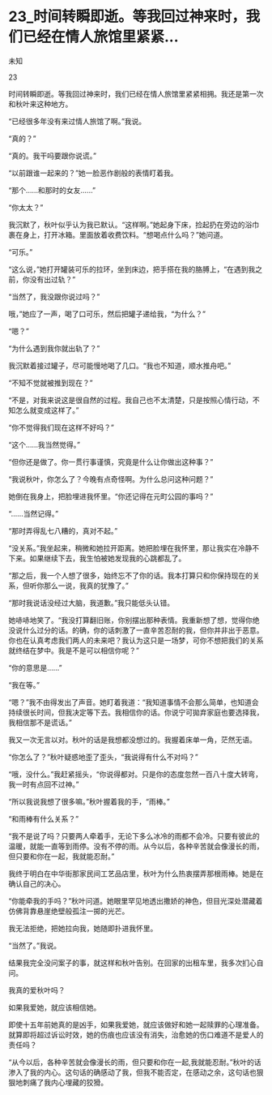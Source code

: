 # 23_时间转瞬即逝。等我回过神来时，我们已经在情人旅馆里紧紧...

未知

23

时间转瞬即逝。等我回过神来时，我们已经在情人旅馆里紧紧相拥。我还是第一次和秋叶来这种地方。

“已经很多年没有来过情人旅馆了啊。”我说。

“真的？”

“真的。我干吗要跟你说谎。”

“以前跟谁一起来的？”她一脸恶作剧般的表情盯着我。

“那个……和那时的女友……”

“你太太？”

我沉默了，秋叶似乎认为我已默认。“这样啊。”她起身下床，捡起扔在旁边的浴巾裹在身上，打开冰箱。里面放着收费饮料。“想喝点什么吗？”她问道。

“可乐。”

“这么说，”她打开罐装可乐的拉环，坐到床边，把手搭在我的胳膊上，“在遇到我之前，你没有出过轨？”

“当然了，我没跟你说过吗？”

哦，”她应了一声，喝了口可乐，然后把罐子递给我，“为什么？”

“嗯？”

“为什么遇到我你就出轨了？”

我沉默着接过罐子，尽可能慢地喝了几口。“我也不知道，顺水推舟吧。”

“不知不觉就被推到现在？”

“不是，对我来说这是很自然的过程。我自己也不太清楚，只是按照心情行动，不知怎么就变成这样了。”

“你不觉得我们现在这样不好吗？”

“这个……我当然觉得。”

“但你还是做了。你一贯行事谨慎，究竟是什么让你做出这种事？”

“我说秋叶，你怎么了？今晚有点奇怪啊。为什么总问这种问题？”

她倒在我身上，把脸埋进我怀里。“你还记得在元町公园的事吗？”

“……当然记得。”

“那时弄得乱七八糟的，真对不起。”

“没关系。”我坐起来，稍微和她拉开距离。她把脸埋在我怀里，那让我实在冷静不下来。如果继续下去，我生怕被她发现我的心跳都乱了。

“那之后，我一个人想了很多，始终忘不了你的话。我本打算只和你保持现在的关系，但听你那么一说，我真的犹豫了。”

“那时我说话没经过大脑，我道歉。”我只能低头认错。

她哧哧地笑了。“我没打算翻旧账，你别摆出那种表情。我重新想了想，觉得你绝没说什么过分的话。的确，你的话刺激了一直辛苦忍耐的我，但你并非出于恶意。你也在认真考虑我们两人的未来吧？我认为这只是一场梦，可你不想把我们的关系就终结在梦中。我是不是可以相信你呢？”

“你的意思是……”

“我在等。”

“嗯？”我不由得发出了声音。她盯着我道：“我知道事情不会那么简单，也知道会持续很长时间，但我决定等下去。我相信你的话。你说宁可拋弃家庭也要选择我，我相信那不是谎话。”

我又一次无言以对。秋叶的话是我想都没想过的。我握着床单一角，茫然无语。

“你怎么了？”秋叶疑惑地歪了歪头，“我说得有什么不对吗？”

“哦，没什么。”我赶紧摇头，“你说得都对。只是你的态度忽然一百八十度大转弯，我一时有点回不过神。”

“所以我说我想了很多嘛。”秋叶握着我的手，“雨棒。”

“和雨棒有什么关系？”

“我不是说了吗？只要两人牵着手，无论下多么冰冷的雨都不会冷。只要有彼此的温暖，就能一直等到雨停。没有不停的雨。从今以后，各种辛苦就会像漫长的雨，但只要和你在一起，我就能忍耐。”

我终于明白在中华街那家民间工艺品店里，秋叶为什么热衷摆弄那根雨棒。她是在确认自己的决心。

“你能牵我的手吗？”秋叶问道。她眼里罕见地透出撒娇的神色，但目光深处潜藏着仿佛背靠悬崖绝壁般孤注一掷的光芒。

我无法拒绝，把她拉向我，她随即扑进我怀里。

“当然了。”我说。

结果我完全没问案子的事，就这样和秋叶告别。在回家的出租车里，我多次扪心自问。

我真的爱秋叶吗？

如果我爱她，就应该相信她。

即使十五年前她真的是凶手，如果我爱她，就应该做好和她一起赎罪的心理准备。就算即将超过诉讼时效，她的伤痕也应该没有消失，治愈她的伤口难道不是爱人的责任吗？

“从今以后，各种辛苦就会像漫长的雨，但只要和你在一起,我就能忍耐。”秋叶的话渗入了我的内心。这句话的确感动了我，但我不能否定，在感动之余，这句话也狠狠地刺痛了我内心埋藏的狡猾。